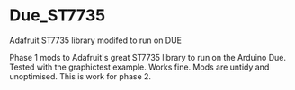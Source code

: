 Due_ST7735
==========

Adafruit ST7735 library modifed to run on DUE


Phase 1 mods to Adafruit's great ST7735 library to run on the Arduino Due.  Tested with the graphictest example. 
Works fine.
Mods are untidy and unoptimised. This is work for phase 2.

